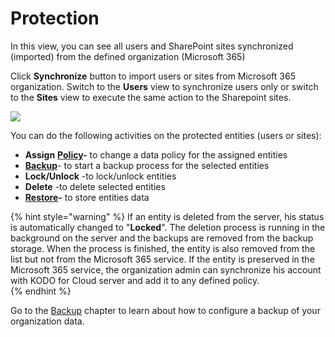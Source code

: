 # Protection

In this view, you can see all users and SharePoint sites synchronized \(imported\) from the defined organization \(Microsoft 365\)

Click **Synchronize** button to import users or sites from Microsoft 365 organization. Switch to the **Users** view to synchronize users only or switch to the **Sites** view to execute the same action to the Sharepoint sites.

![](https://gblobscdn.gitbook.com/assets%2F-MARp0PEmGx7WatFFC6-%2F-MV2ngxb7L0S9S1nfDLe%2F-MV3168F7INb6X-2iQl3%2FKodo-Cloud%20%20Protection%2001.JPG?alt=media&token=951c09da-5d9f-4e80-81ef-c3f33ebd4532)

You can do the following activities on the protected entities \(users or sites\):

* **Assign** [**Policy**](https://storware.gitbook.io/kodo-for-cloud-office365/administration/policies)**-** to change a data policy for the assigned entities
* ​[**Backup**](https://storware.gitbook.io/kodo-for-cloud-office365/administration/data-backup/on-demand-backup)- to start a backup process for the selected entities
* **Lock/Unlock** -to lock/unlock entities
* **Delete** -to delete selected entities
* ​[**Restore**](https://storware.gitbook.io/kodo-for-cloud-office365/administration/data-restore/restore-data-to-microsoft-365)**-** to store entities data

{% hint style="warning" %}
If an entity is deleted from the server, his status is automatically changed to "**Locked**". The deletion process is running in the background on the server and the backups are removed from the backup storage. When the process is finished, the entity is also removed from the list but not from the Microsoft 365 service. If the entity is preserved in the Microsoft 365 service, the organization admin can synchronize his account with KODO for Cloud server and add it to any defined policy.  
{% endhint %}

Go to the [Backup]() chapter to learn about how to configure a backup of your organization data.


